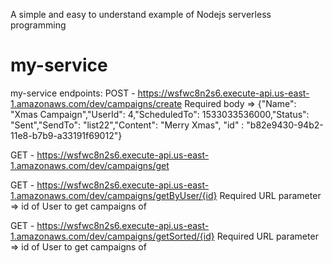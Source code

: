 A simple and easy to understand example of Nodejs serverless programming

# my-service
my-service
endpoints:
  POST - https://wsfwc8n2s6.execute-api.us-east-1.amazonaws.com/dev/campaigns/create
  Required body => {"Name": "Xmas Campaign","UserId": 4,"ScheduledTo": 1533033536000,"Status": "Sent","SendTo": "list22","Content": "Merry Xmas", "id" : "b82e9430-94b2-11e8-b7b9-a33191f69012"}
  
  GET - https://wsfwc8n2s6.execute-api.us-east-1.amazonaws.com/dev/campaigns/get
  
  GET - https://wsfwc8n2s6.execute-api.us-east-1.amazonaws.com/dev/campaigns/getByUser/{id}
  Required URL parameter => id of User to get campaigns of
  
  GET - https://wsfwc8n2s6.execute-api.us-east-1.amazonaws.com/dev/campaigns/getSorted/{id}
  Required URL parameter => id of User to get campaigns of

